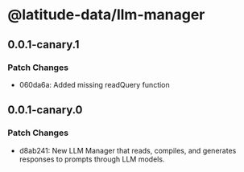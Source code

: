# @latitude-data/llm-manager

## 0.0.1-canary.1

### Patch Changes

- 060da6a: Added missing readQuery function

## 0.0.1-canary.0

### Patch Changes

- d8ab241: New LLM Manager that reads, compiles, and generates responses to prompts through LLM models.
